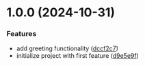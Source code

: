 # 1.0.0 (2024-10-31)


### Features

* add greeting functionality ([dccf2c7](https://github.com/badertabechecc/semver-testing/commit/dccf2c76cc8fe8e3e9be037c6fd999eb04d3a4f6))
* initialize project with first feature ([d9e5e9f](https://github.com/badertabechecc/semver-testing/commit/d9e5e9f1bb6bb66e4bb9f73b64af98b45920f279))
